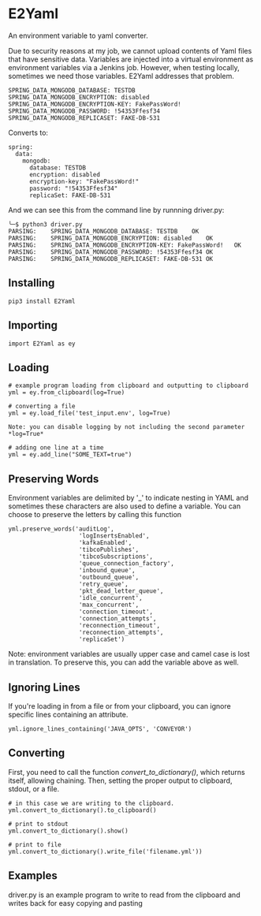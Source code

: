 # E2Yaml
An environment variable to yaml converter. 

Due to security reasons at my job, we cannot upload contents of Yaml files that have sensitive data. Variables are injected into a virtual environment as environment variables via a Jenkins job. However, when testing locally, sometimes we need those variables. E2Yaml addresses that problem.

```
SPRING_DATA_MONGODB_DATABASE: TESTDB
SPRING_DATA_MONGODB_ENCRYPTION: disabled
SPRING_DATA_MONGODB_ENCRYPTION-KEY: FakePassWord!
SPRING_DATA_MONGODB_PASSWORD: !54353Ffesf34
SPRING_DATA_MONGODB_REPLICASET: FAKE-DB-531
```
Converts to:
```
spring:
  data:
    mongodb:
      database: TESTDB
      encryption: disabled
      encryption-key: "FakePassWord!"
      password: "!54353Ffesf34"
      replicaSet: FAKE-DB-531
```
 And we can see this from the command line by runnning driver.py:
 
 ```
 ╰─$ python3 driver.py
PARSING: 	SPRING_DATA_MONGODB_DATABASE: TESTDB	OK
PARSING: 	SPRING_DATA_MONGODB_ENCRYPTION: disabled	OK
PARSING: 	SPRING_DATA_MONGODB_ENCRYPTION-KEY: FakePassWord!	OK
PARSING: 	SPRING_DATA_MONGODB_PASSWORD: !54353Ffesf34	OK
PARSING: 	SPRING_DATA_MONGODB_REPLICASET: FAKE-DB-531	OK
 ```
## Installing
```
pip3 install E2Yaml
```

## Importing
```
import E2Yaml as ey
```

## Loading
```
# example program loading from clipboard and outputting to clipboard
yml = ey.from_clipboard(log=True)

# converting a file
yml = ey.load_file('test_input.env', log=True)

Note: you can disable logging by not including the second parameter *log=True*

# adding one line at a time
yml = ey.add_line("SOME_TEXT=true")
```

## Preserving Words
Environment variables are delimited by '_' to indicate nesting in YAML and sometimes these characters are also used to define a variable. You can choose to preserve the letters by calling this function
```
yml.preserve_words('auditLog',
                    'logInsertsEnabled',
                    'kafkaEnabled',
                    'tibcoPublishes',
                    'tibcoSubscriptions',
                    'queue_connection_factory',
                    'inbound_queue',
                    'outbound_queue',
                    'retry_queue',
                    'pkt_dead_letter_queue',
                    'idle_concurrent',
                    'max_concurrent',
                    'connection_timeout',
                    'connection_attempts',
                    'reconnection_timeout',
                    'reconnection_attempts',
                    'replicaSet')
```
Note: environment variables are usually upper case and camel case is lost in translation. To preserve this, you can add the variable above as well.

## Ignoring Lines
If you're loading in from a file or from your clipboard, you can ignore specific lines containing an attribute.
```
yml.ignore_lines_containing('JAVA_OPTS', 'CONVEYOR')
```

## Converting
First, you need to call the function *convert_to_dictionary()*, which returns itself, allowing chaining. Then, setting the proper output to clipboard, stdout, or a file.
```
# in this case we are writing to the clipboard.
yml.convert_to_dictionary().to_clipboard()

# print to stdout
yml.convert_to_dictionary().show()

# print to file
yml.convert_to_dictionary().write_file('filename.yml'))
```

## Examples
driver.py is an example program to write to read from the clipboard and writes back for easy copying and pasting
